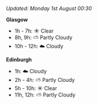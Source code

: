 *Updated: Monday 1st August 00:30*

**Glasgow**

* 1h - 7h: :sunny: Clear
* 8h, 9h: :partly_sunny: Partly Cloudy
* 10h - 12h: :cloud: Cloudy

**Edinburgh**

* 1h: :cloud: Cloudy
* 2h - 4h: :partly_sunny: Partly Cloudy
* 5h - 10h: :sunny: Clear
* 11h, 12h: :partly_sunny: Partly Cloudy
